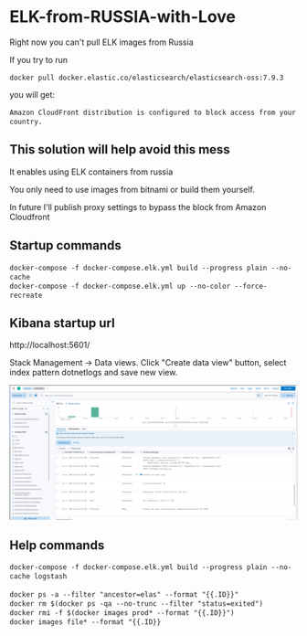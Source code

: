 # ELK-from-RUSSIA-with-Love

Right now you can't pull ELK images from Russia 

If you try to run

```
docker pull docker.elastic.co/elasticsearch/elasticsearch-oss:7.9.3
```

you will get:

```
Amazon CloudFront distribution is configured to block access from your country.
```

## This solution will help avoid this mess

It enables using ELK containers from russia

You only need to use images from bitnami or build them yourself.

In future I'll publish proxy settings to bypass the block from Amazon Cloudfront


## Startup commands
```
docker-compose -f docker-compose.elk.yml build --progress plain --no-cache
docker-compose -f docker-compose.elk.yml up --no-color --force-recreate
```

## Kibana startup url
http://localhost:5601/

Stack Management -> Data views. Click "Create data view" button, select index pattern dotnetlogs and save new view.

![Screenshot](./Doc/dotnetjson.png)

## Help commands
```
docker-compose -f docker-compose.elk.yml build --progress plain --no-cache logstash

docker ps -a --filter "ancestor=elas" --format "{{.ID}}"
docker rm $(docker ps -qa --no-trunc --filter "status=exited")
docker rmi -f $(docker images prod* --format "{{.ID}}")
docker images file* --format "{{.ID}}
```
